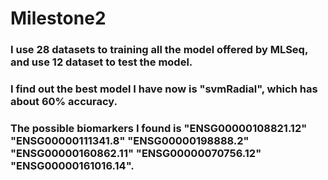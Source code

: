 # Milestone2
### I use 28 datasets to training all the model offered by MLSeq, and use 12 dataset to test the model.
### I find out the best model I have now is "svmRadial", which has about 60% accuracy.
### The possible biomarkers I found is "ENSG00000108821.12" "ENSG00000111341.8"  "ENSG00000198888.2"  "ENSG00000160862.11" "ENSG00000070756.12" "ENSG00000161016.14".